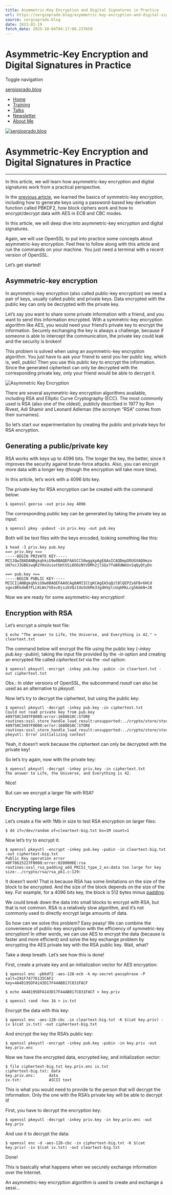 ```yaml
---
title: Asymmetric-Key Encryption and Digital Signatures in Practice
url: https://sergioprado.blog/asymmetric-key-encryption-and-digital-signatures-in-practice/
source: sergioprado.blog
date: 2023-01-19
fetch_date: 2025-10-04T04:17:08.237659
---
```


# Asymmetric-Key Encryption and Digital Signatures in Practice

Toggle navigation

[sergioprado.blog](https://sergioprado.blog)

* [Home](https://sergioprado.blog/ "Home")
* [Training](https://e-labworks.com/en/training/ "Training")
* [Talks](https://sergioprado.blog/talks/ "Talks")
* [Newsletter](https://elw.eo.page/grkqc "Newsletter")
* [About Me](https://sergioprado.blog/about-me/ "About Me")

[![sergioprado.blog](https://sergioprado.blog/images/logo.png)](https://sergioprado.blog "sergioprado.blog")

# Asymmetric-Key Encryption and Digital Signatures in Practice

---

In this article, we will learn how asymmetric-key encryption and digital signatures work from a practical perspective.

In the [previous article](https://sergioprado.blog/a-hands-on-approach-to-symmetric-key-encryption/), we learned the basics of symmetric-key encryption, including how to generate keys using a password-based key derivation function called PBKDF2, how block ciphers work and how to encrypt/decrypt data with AES in ECB and CBC modes.

In this article, we will deep dive into asymmetric-key encryption and digital signatures.

Again, we will use OpenSSL to put into practice some concepts about asymmetric-key encryption. Feel free to follow along with this article and run the commands on your machine. You just need a terminal with a recent version of OpenSSL.

Let’s get started!

## Asymmetric-key encryption

In asymmetric-key encryption (also called public-key encryption) we need a pair of keys, usually called public and private keys. Data encrypted with the public key can only be decrypted with the private key.

Let’s say you want to share some private information with a friend, and you want to send this information encrypted. With a symmetric-key encryption algorithm like AES, you would need your friend’s private key to encrypt the information. Securely exchanging the key is always a challenge, because if someone is able to intercept the communication, the private key could leak and the security is broken!

This problem is solved when using an asymmetric-key encryption algorithm. You just have to ask your friend to send you her public key, which is, well, public! Then you use this public key to encrypt the information. Since the generated ciphertext can only be decrypted with the corresponding private key, only your friend would be able to decrypt it.

![Asymmetric Key Encryption](https://sergioprado.blog/images/20221212-asymmetric-encryption.png)

There are several asymmetric-key encryption algorithms available, including RSA and Elliptic Curve Cryptography (ECC). The most commonly used is RSA (also one of the oldest), publicly described in 1977 by Ron Rivest, Adi Shamir and Leonard Adleman (the acronym “RSA” comes from their surnames).

So let’s start our experimentation by creating the public and private keys for RSA encryption.

## Generating a public/private key

RSA works with keys up to 4096 bits. The longer the key, the better, since it improves the security against brute-force attacks. Also, you can encrypt more data with a longer key (though the encryption will take more time).

In this article, let’s work with a 4096 bits key.

The private key for RSA encryption can be created with the command below:

```
$ openssl genrsa -out priv.key 4096
```

The corresponding public key can be generated by taking the private key as input:

```
$ openssl pkey -pubout -in priv.key -out pub.key
```

Both will be text files with the keys encoded, looking something like this:

```
$ head -3 priv.key pub.key
==> priv.key <==
-----BEGIN PRIVATE KEY-----
MIIJQwIBADANBgkqhkiG9w0BAQEFAASCCS0wggkpAgEAAoICAQDmpDOUGVAQ9mzo
UH7ocJ3GB6zwqR2YHsUssotbHtUSi8OOzNtVDMh2jlSQx7feB0dWmVxSqQyQtyDn

==> pub.key <==
-----BEGIN PUBLIC KEY-----
MIICIjANBgkqhkiG9w0BAQEFAAOCAg8AMIICCgKCAgEA5qQzlBlQEPZs6FB+6HCd
xges8KkdmB7FLLKLWx7VEovDjszbVQzIdo5UkMe33gdHVplcUqkMkLcg56mkN+J8
```

Now we are ready for some asymmetric-key encryption!

## Encryption with RSA

Let’s encrypt a simple text file:

```
$ echo "The answer to Life, the Universe, and Everything is 42." > cleartext.txt
```

The command below will encrypt the file using the public key (*-inkey pub.key -pubin*), taking the input file provided by the *-in* option and creating an encrypted file called *ciphertext.txt* via the *-out* option:

```
$ openssl pkeyutl -encrypt -inkey pub.key -pubin -in cleartext.txt -out ciphertext.txt
```

Obs.: In older versions of OpenSSL, the subcommand *rsautl* can also be used as an alternative to *pkeyutl*.

Now let’s try to decrypt the ciphertext, but using the public key:

```
$ openssl pkeyutl -decrypt -inkey pub.key -in ciphertext.txt
Could not read private key from pub.key
409750C3497F0000:error:1608010C:STORE routines:ossl_store_handle_load_result:unsupported:../crypto/store/store_result.c:151:
409750C3497F0000:error:1608010C:STORE routines:ossl_store_handle_load_result:unsupported:../crypto/store/store_result.c:151:
pkeyutl: Error initializing context
```

Yeah, it doesn’t work because the ciphertext can only be decrypted with the private key!

So let’s try again, now with the private key:

```
$ openssl pkeyutl -decrypt -inkey priv.key -in ciphertext.txt
The answer to Life, the Universe, and Everything is 42.
```

Nice!

But can we encrypt a larger file with RSA?

## Encrypting large files

Let’s create a file with 1Mb in size to test RSA encryption on larger files:

```
$ dd if=/dev/random of=cleartext-big.txt bs=1M count=1
```

Now let’s try to encrypt it:

```
$ openssl pkeyutl -encrypt -inkey pub.key -pubin -in cleartext-big.txt -out ciphertext-big.txt
Public Key operation error
40F78625227F0000:error:0200006E:rsa routines:ossl_rsa_padding_add_PKCS1_type_2_ex:data too large for key size:../crypto/rsa/rsa_pk1.c:129:
```

It doesn’t work! That is because RSA has some limitations on the size of the block to be encrypted. And the size of the block depends on the size of the key. For example, for a 4096 bits key, the block is 512 bytes minus [padding](https://en.wikipedia.org/wiki/Padding_%28cryptography%29).

We could break down the data into small blocks to encrypt with RSA, but that is not common. RSA is a relatively slow algorithm, and it’s not commonly used to directly encrypt large amounts of data.

So how can we solve this problem? Easy peasy! We can combine the convenience of public-key encryption with the efficiency of symmetric-key encryption! In other words, we can use AES to encrypt the data (because is faster and more efficient) and solve the key exchange problem by encrypting the AES private key with the RSA public key. Wait, what?

Take a deep breath. Let’s see how this is done!

First, create a private key and an initialization vector for AES encryption:

```
$ openssl enc -pbkdf2 -aes-128-ecb -k my-secret-passphrase -P
salt=291F74776135CAF2
key=4A48195DFA143D17F44AB817C831FACF

$ echo 4A48195DFA143D17F44AB817C831FACF > key.priv

$ openssl rand -hex 16 > iv.txt
```

Encrypt the data with this key:

```
$ openssl enc -aes-128-cbc -in cleartext-big.txt -K $(cat key.priv) -iv $(cat iv.txt) -out ciphertext-big.txt
```

And encrypt the key the RSA’s public key:

```
$ openssl pkeyutl -encrypt -inkey pub.key -pubin -in key.priv -out key.priv.enc
```

Now we have the encrypted data, encrypted key, and initialization vector:

```
$ file ciphertext-big.txt key.priv.enc iv.txt
ciphertext-big.txt: data
key.priv.enc:      data
iv.txt:            ASCII text
```

This is what you would need to provide to the person that will decrypt the information. Only the one with the RSA’s private key will be able to decrypt it!

First, you have to decrypt the encryption key:

```
$ openssl pkeyutl -decrypt -inkey priv.key -in key.priv.enc -out key.priv
```

And use it to decrypt the data:

```
$ openssl enc -d -aes-128-cbc -in ciphertext-big.txt -K $(cat key.priv) -iv $(cat iv.txt) -out cleartext-big.txt
```

Done!

This is basically what happens when we securely exchange information over the Internet.

An asymmetric-key encryption algorithm is used to create and exchange a sessi...